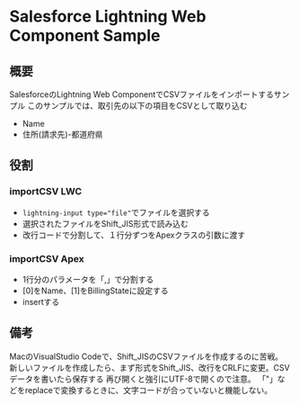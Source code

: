 # Salesforce Lightning Web Component Sample

## 概要
SalesforceのLightning Web ComponentでCSVファイルをインポートするサンプル
このサンプルでは、取引先の以下の項目をCSVとして取り込む
* Name
* 住所(請求先)-都道府県

## 役割

### importCSV LWC
* ```lightning-input type="file"```でファイルを選択する
* 選択されたファイルをShift_JIS形式で読み込む
* 改行コードで分割して、１行分ずつをApexクラスの引数に渡す

### importCSV Apex
* 1行分のパラメータを「,」で分割する
* [0]をName、[1]をBillingStateに設定する
* insertする

## 備考
MacのVisualStudio Codeで、Shift_JISのCSVファイルを作成するのに苦戦。
新しいファイルを作成したら、まず形式をShift_JIS、改行をCRLFに変更。CSVデータを書いたら保存する
再び開くと強引にUTF-8で開くので注意。
「"」などをreplaceで変換するときに、文字コードが合っていないと機能しない。

